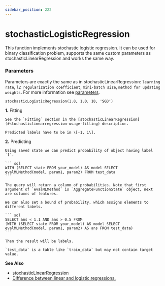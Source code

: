 ```yaml
---
sidebar_position: 222
---
```


# stochasticLogisticRegression

This function implements stochastic logistic regression. It can be used for binary classification problem, supports the same custom parameters as stochasticLinearRegression and works the same way.

### Parameters

Parameters are exactly the same as in stochasticLinearRegression:
`learning rate`, `l2 regularization coefficient`, `mini-batch size`, `method for updating weights`.
For more information see [parameters](#agg_functions-stochasticlinearregression-parameters).

``` text
stochasticLogisticRegression(1.0, 1.0, 10, 'SGD')
```

**1.** Fitting

<!-- -->

    See the `Fitting` section in the [stochasticLinearRegression](#stochasticlinearregression-usage-fitting) description.

    Predicted labels have to be in \[-1, 1\].

**2.** Predicting

<!-- -->

    Using saved state we can predict probability of object having label `1`.

    ``` sql
    WITH (SELECT state FROM your_model) AS model SELECT
    evalMLMethod(model, param1, param2) FROM test_data
    ```

    The query will return a column of probabilities. Note that first argument of `evalMLMethod` is `AggregateFunctionState` object, next are columns of features.

    We can also set a bound of probability, which assigns elements to different labels.

    ``` sql
    SELECT ans < 1.1 AND ans > 0.5 FROM
    (WITH (SELECT state FROM your_model) AS model SELECT
    evalMLMethod(model, param1, param2) AS ans FROM test_data)
    ```

    Then the result will be labels.

    `test_data` is a table like `train_data` but may not contain target value.

**See Also**

-   [stochasticLinearRegression](../../../sql-reference/aggregate-functions/reference/stochasticlinearregression.md#agg_functions-stochasticlinearregression)
-   [Difference between linear and logistic regressions.](https://stackoverflow.com/questions/12146914/what-is-the-difference-between-linear-regression-and-logistic-regression)

